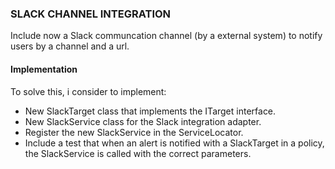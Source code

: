 ### SLACK CHANNEL INTEGRATION
Include now a Slack communcation channel (by a external system) to notify users by a channel and a url.

#### Implementation
To solve this, i consider to implement:

- New SlackTarget class that implements the ITarget interface.
- New SlackService class for the Slack integration adapter.
- Register the new SlackService in the ServiceLocator.
- Include a test that when an alert is notified with a SlackTarget in a policy, the SlackService is called with the correct parameters.
